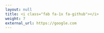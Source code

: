 ```yaml
---
layout: null
title: <i class="fab fa-1x fa-github"></i>
weight: 7
external_url: https://google.com
---
```

